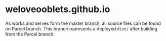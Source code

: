 # weloveooblets.github.io

As works and serves form the master branch, all source files can be found on Parcel branch. This branch represents a deployed `dist/` after building from the Parcel branch.
